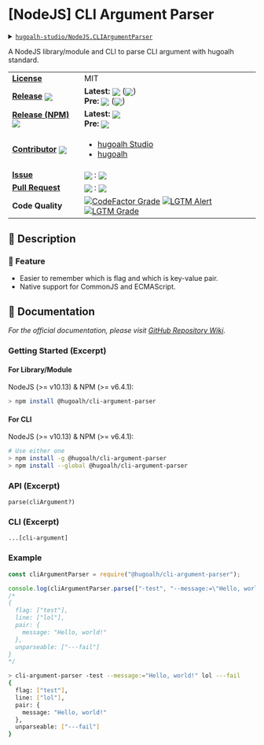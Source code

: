 # \[NodeJS\] CLI Argument Parser

<details>
  <summary><a href="https://github.com/hugoalh-studio/NodeJS.CLIArgumentParser"><code>hugoalh-studio/NodeJS.CLIArgumentParser</code></a></summary>
  <img align="center" alt="GitHub Language Count" src="https://img.shields.io/github/languages/count/hugoalh-studio/NodeJS.CLIArgumentParser?logo=github&logoColor=ffffff&style=flat-square" />
  <img align="center" alt="GitHub Top Langauge" src="https://img.shields.io/github/languages/top/hugoalh-studio/NodeJS.CLIArgumentParser?logo=github&logoColor=ffffff&style=flat-square" />
  <img align="center" alt="GitHub Repo Size" src="https://img.shields.io/github/repo-size/hugoalh-studio/NodeJS.CLIArgumentParser?logo=github&logoColor=ffffff&style=flat-square" />
  <img align="center" alt="GitHub Code Size" src="https://img.shields.io/github/languages/code-size/hugoalh-studio/NodeJS.CLIArgumentParser?logo=github&logoColor=ffffff&style=flat-square" />
  <img align="center" alt="GitHub Watcher" src="https://img.shields.io/github/watchers/hugoalh-studio/NodeJS.CLIArgumentParser?logo=github&logoColor=ffffff&style=flat-square" />
  <img align="center" alt="GitHub Star" src="https://img.shields.io/github/stars/hugoalh-studio/NodeJS.CLIArgumentParser?logo=github&logoColor=ffffff&style=flat-square" />
  <img align="center" alt="GitHub Fork" src="https://img.shields.io/github/forks/hugoalh-studio/NodeJS.CLIArgumentParser?logo=github&logoColor=ffffff&style=flat-square" />
</details>

A NodeJS library/module and CLI to parse CLI argument with hugoalh standard.

<table>
  <tr>
    <td><a href="./LICENSE.md"><b>License</b></a></td>
    <td>MIT</td>
  </tr>
  <tr>
    <td><a href="https://github.com/hugoalh-studio/NodeJS.CLIArgumentParser/releases"><b>Release</b></a> <img align="center" src="https://img.shields.io/github/downloads/hugoalh-studio/NodeJS.CLIArgumentParser/total?label=%20&style=flat-square" /></td>
    <td>
      <b>Latest:</b> <img align="center" src="https://img.shields.io/github/release/hugoalh-studio/NodeJS.CLIArgumentParser?sort=semver&label=%20&style=flat-square" /> (<img align="center" src="https://img.shields.io/github/release-date/hugoalh-studio/NodeJS.CLIArgumentParser?label=%20&style=flat-square" />)<br />
      <b>Pre:</b> <img align="center" src="https://img.shields.io/github/release/hugoalh-studio/NodeJS.CLIArgumentParser?include_prereleases&sort=semver&label=%20&style=flat-square" /> (<img align="center" src="https://img.shields.io/github/release-date-pre/hugoalh-studio/NodeJS.CLIArgumentParser?label=%20&style=flat-square" />)
    </td>
  </tr>
  <tr>
    <td><a href="https://www.npmjs.com/package/@hugoalh/cli-argument-parser"><b>Release (NPM)</b></a> <img align="center" src="https://img.shields.io/npm/dt/@hugoalh/cli-argument-parser?label=%20&style=flat-square" /></td>
    <td>
      <b>Latest:</b> <img align="center" src="https://img.shields.io/npm/v/@hugoalh/cli-argument-parser/latest?label=%20&style=flat-square" /><br />
      <b>Pre:</b> <img align="center" src="https://img.shields.io/npm/v/@hugoalh/cli-argument-parser/pre?label=%20&style=flat-square" />
    </td>
  </tr>
  <tr>
    <td><a href="https://github.com/hugoalh-studio/NodeJS.CLIArgumentParser/graphs/contributors"><b>Contributor</b></a> <img align="center" src="https://img.shields.io/github/contributors/hugoalh-studio/NodeJS.CLIArgumentParser?label=%20&style=flat-square" /></td>
    <td><ul>
        <li><a href="https://github.com/hugoalh-studio">hugoalh Studio</a></li>
        <li><a href="https://github.com/hugoalh">hugoalh</a></li>
    </ul></td>
  </tr>
  <tr>
    <td><a href="https://github.com/hugoalh-studio/NodeJS.CLIArgumentParser/issues?q=is%3Aissue"><b>Issue</b></a></td>
    <td><img align="center" src="https://img.shields.io/github/issues-raw/hugoalh-studio/NodeJS.CLIArgumentParser?label=%20&style=flat-square" /> : <img align="center" src="https://img.shields.io/github/issues-closed-raw/hugoalh-studio/NodeJS.CLIArgumentParser?label=%20&style=flat-square" /></td>
  </tr>
  <tr>
    <td><a href="https://github.com/hugoalh-studio/NodeJS.CLIArgumentParser/pulls?q=is%3Apr"><b>Pull Request</b></a></td>
    <td><img align="center" src="https://img.shields.io/github/issues-pr-raw/hugoalh-studio/NodeJS.CLIArgumentParser?label=%20&style=flat-square" /> : <img align="center" src="https://img.shields.io/github/issues-pr-closed-raw/hugoalh-studio/NodeJS.CLIArgumentParser?label=%20&style=flat-square" /></td>
  </tr>
  <tr>
    <td><b>Code Quality</b></td>
    <td>
      <a href="https://www.codefactor.io/repository/github/hugoalh-studio/nodejs.cliargumentparser"><img align="center" alt="CodeFactor Grade" src="https://img.shields.io/codefactor/grade/github/hugoalh-studio/NodeJS.CLIArgumentParser?logo=codefactor&logoColor=ffffff&style=flat-square" /></a>
      <a href="https://lgtm.com/projects/g/hugoalh-studio/NodeJS.CLIArgumentParser/alerts"><img align="center" alt="LGTM Alert" src="https://img.shields.io/lgtm/alerts/g/hugoalh-studio/NodeJS.CLIArgumentParser?label=%20&logo=lgtm&logoColor=ffffff&style=flat-square" /></a>
      <a href="https://lgtm.com/projects/g/hugoalh-studio/NodeJS.CLIArgumentParser/context:javascript"><img align="center" alt="LGTM Grade" src="https://img.shields.io/lgtm/grade/javascript/g/hugoalh-studio/NodeJS.CLIArgumentParser?logo=lgtm&logoColor=ffffff&style=flat-square" /></a>
    </td>
  </tr>
</table>

## 📜 Description

### 🌟 Feature

- Easier to remember which is flag and which is key-value pair.
- Native support for CommonJS and ECMAScript.

## 📄 Documentation

*For the official documentation, please visit [GitHub Repository Wiki](https://github.com/hugoalh-studio/NodeJS.CLIArgumentParser/wiki)*.

### Getting Started (Excerpt)

#### For Library/Module

NodeJS (>= v10.13) & NPM (>= v6.4.1):

```sh
> npm install @hugoalh/cli-argument-parser
```

#### For CLI

NodeJS (>= v10.13) & NPM (>= v6.4.1):

```sh
# Use either one
> npm install -g @hugoalh/cli-argument-parser
> npm install --global @hugoalh/cli-argument-parser
```

### API (Excerpt)

`parse(cliArgument?)`

### CLI (Excerpt)

`...[cli-argument]`

### Example

```javascript
const cliArgumentParser = require("@hugoalh/cli-argument-parser");

console.log(cliArgumentParser.parse(["-test", "--message:=\"Hello, world!\"", "lol", "---fail"]));
/*
{
  flag: ["test"],
  line: ["lol"],
  pair: {
    message: "Hello, world!"
  },
  unparseable: ["---fail"]
}
*/
```
```sh
> cli-argument-parser -test --message:="Hello, world!" lol ---fail
{
  flag: ["test"],
  line: ["lol"],
  pair: {
    message: "Hello, world!"
  },
  unparseable: ["---fail"]
}
```
